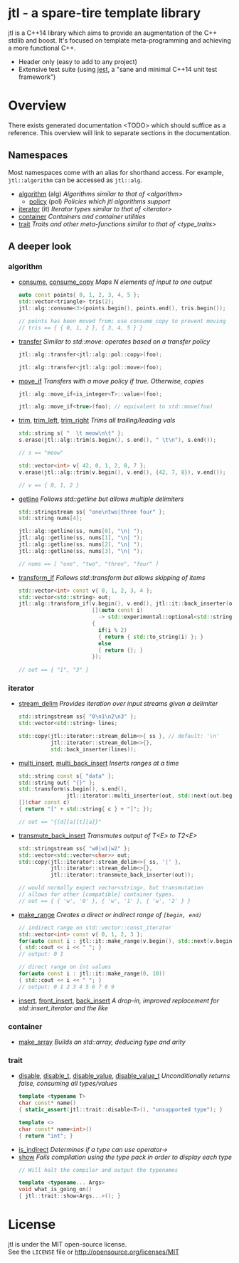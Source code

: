 # jtl - a spare-tire template library
jtl is a C++14 library which aims to provide an augmentation of the C++ stdlib and boost. It's focused on template meta-programming and achieving a more functional C++.

  * Header only (easy to add to any project)
  * Extensive test suite (using [jest](https://github.com/jeaye/jest), a "sane and minimal C++14 unit test framework")

# Overview
There exists generated documentation \<TODO\> which should suffice as a reference. This overview will link to separate sections in the documentation.

## Namespaces
Most namespaces come with an alias for shorthand access. For example, `jtl::algorithm` can be accessed as `jtl::alg`.

  * [algorithm]() (alg)
    *Algorithms similar to that of \<algorithm\>*
    * [policy]() (pol)
      *Policies which jtl algorithms support*
  * [iterator]() (it)
    *Iterator types similar to that of \<iterator\>*
  * [container]()
    *Containers and container utilities*
  * [trait]()
    *Traits and other meta-functions similar to that of \<type_traits\>*

## A deeper look

### algorithm

  * [consume](), [consume_copy]()
    *Maps N elements of input to one output*  
    ```cpp
    auto const points{ 0, 1, 2, 3, 4, 5 };
    std::vector<triangle> tris(2);
    jtl::alg::consume<3>(points.begin(), points.end(), tris.begin());

    // points has been moved from; use consume_copy to prevent moving
    // tris == { { 0, 1, 2 }, { 3, 4, 5 } }
    ```
  * [transfer]()
    *Similar to std::move: operates based on a transfer policy*  
    ```cpp
    jtl::alg::transfer<jtl::alg::pol::copy>(foo);

    jtl::alg::transfer<jtl::alg::pol::move>(foo);
    ```
  * [move_if]()
    *Transfers with a move policy if true. Otherwise, copies*  
    ```cpp
    jtl::alg::move_if<is_integer<T>::value>(foo);

    jtl::alg::move_if<true>(foo); // equivalent to std::move(foo)
    ```
  * [trim](), [trim_left](), [trim_right]()
    *Trims all trailing/leading vals*
    ```cpp
    std::string s{ "  \t meow\n\t" };
    s.erase(jtl::alg::trim(s.begin(), s.end(), " \t\n"), s.end());

    // s == "meow"

    std::vector<int> v{ 42, 0, 1, 2, 8, 7 };
    v.erase(jtl::alg::trim(v.begin(), v.end(), {42, 7, 8}), v.end());

    // v == { 0, 1, 2 }
    ```
  * [getline]()
    *Follows std::getline but allows multiple delimiters*
    ```cpp
    std::stringstream ss{ "one\ntwo|three four" };
    std::string nums[4];

    jtl::alg::getline(ss, nums[0], "\n| ");
    jtl::alg::getline(ss, nums[1], "\n| ");
    jtl::alg::getline(ss, nums[2], "\n| ");
    jtl::alg::getline(ss, nums[3], "\n| ");
    
    // nums == [ "one", "two", "three", "four" ]
    ```
  * [transform_if]()
    *Follows std::transform but allows skipping of items*
    ```cpp
    std::vector<int> const v{ 0, 1, 2, 3, 4 };
    std::vector<std::string> out;
    jtl::alg::transform_if(v.begin(), v.end(), jtl::it::back_inserter(out),
                           [](auto const i)
                             -> std::experimental::optional<std::string>
                           {
                             if(i % 2)
                             { return { std::to_string(i) }; }
                             else
                             { return {}; }
                           });
                           
    // out == { "1", "3" }
    ```

### iterator

  * [stream_delim]()
    *Provides iteration over input streams given a delimiter*
    ```cpp
    std::stringstream ss{ "0\n1\n2\n3" };
    std::vector<std::string> lines;

    std::copy(jtl::iterator::stream_delim<>{ ss }, // default: '\n'
              jtl::iterator::stream_delim<>{},
              std::back_inserter(lines));
    ```
  * [multi_insert](), [multi_back_insert]()
    *Inserts ranges at a time*
    ```cpp
    std::string const s{ "data" };
    std::string out{ "{}" };
    std::transform(s.begin(), s.end(),
                   jtl::iterator::multi_inserter(out, std::next(out.begin())),
    [](char const c)
    { return "[" + std::string{ c } + "]"; });
    
    // out == "{[d][a][t][a]}"
    ```
  * [transmute_back_insert]()
    *Transmutes output of T\<E\> to T2\<E\>*
    ```cpp
    std::stringstream ss{ "w0|w1|w2" };
    std::vector<std::vector<char>> out;
    std::copy(jtl::iterator::stream_delim<>{ ss, '|' },
              jtl::iterator::stream_delim<>{},
              jtl::iterator::transmute_back_inserter(out));
    
    // would normally expect vector<string>, but transmutation
    // allows for other [compatible] container types.
    // out == { { 'w', '0' }, { 'w', '1' }, { 'w', '2' } }
    ```
  * [make_range]()
    *Creates a direct or indirect range of `[begin, end)`*
    ```cpp
    // indirect range on std::vector::const_iterator
    std::vector<int> const v{ 0, 1, 2, 3 };
    for(auto const i : jtl::it::make_range(v.begin(), std::next(v.begin(), 2)))
    { std::cout << i << " "; }
    // output: 0 1

    // direct range on int values
    for(auto const i : jtl::it::make_range(0, 10))
    { std::cout << i << " "; }
    // output: 0 1 2 3 4 5 6 7 8 9
    ```
  * [insert](), [front_insert](), [back_insert]()
    *A drop-in, improved replacement for std::insert_iterator and the like*

### container
  * [make_array]()
    *Builds an std::array, deducing type and arity*

### trait

  * [disable](), [disable_t](), [disable_value](), [disable_value_t]()
    *Unconditionally returns false, consuming all types/values*
    ```cpp
    template <typename T>
    char const* name()
    { static_assert(jtl::trait::disable<T>(), "unsupported type"); }

    template <>
    char const* name<int>()
    { return "int"; }
    ```
  * [is_indirect]()
    *Determines if a type can use operator->*
  * [show]()
    *Fails compilation using the type pack in order to display each type*
    ```cpp
    // Will halt the compiler and output the typenames

    template <typename... Args>
    void what_is_going_on()
    { jtl::trait::show<Args...>(); } 
    ```

# License
jtl is under the MIT open-source license.  
See the `LICENSE` file or http://opensource.org/licenses/MIT
